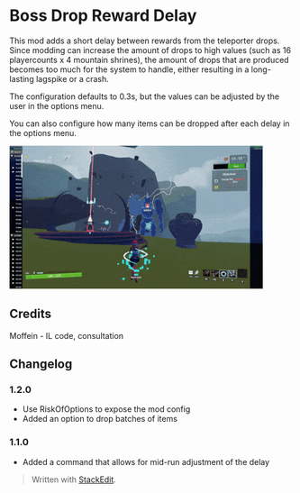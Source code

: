 ﻿# Boss Drop Reward Delay

This mod adds a short delay between rewards from the teleporter drops. Since modding can increase the amount of drops to high values (such as 16 playercounts x 4 mountain shrines), the amount of drops that are produced becomes too much for the system to handle, either resulting in a long-lasting lagspike or a crash.

The configuration defaults to 0.3s, but the values can be adjusted by the user in the options menu.

You can also configure how many items can be dropped after each delay in the options menu.

![preview](https://raw.githubusercontent.com/DestroyedClone/PoseHelper/master/MountainShrineRewardFix/preview.gif)

## Credits

Moffein - IL code, consultation

## Changelog

### 1.2.0

- Use RiskOfOptions to expose the mod config
- Added an option to drop batches of items

### 1.1.0

- Added a command that allows for mid-run adjustment of the delay

> Written with [StackEdit](https://stackedit.io/).
